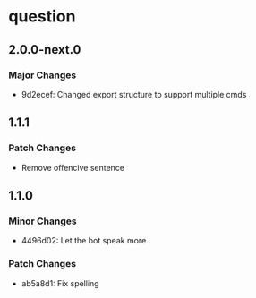 # question

## 2.0.0-next.0

### Major Changes

- 9d2ecef: Changed export structure to support multiple cmds

## 1.1.1

### Patch Changes

- Remove offencive sentence

## 1.1.0

### Minor Changes

- 4496d02: Let the bot speak more

### Patch Changes

- ab5a8d1: Fix spelling
